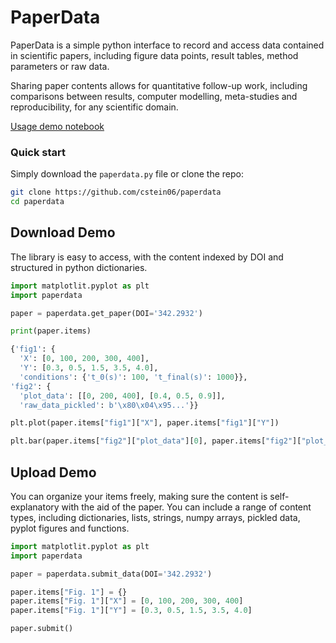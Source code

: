 # PaperData

PaperData is a simple python interface to record and access data contained in scientific papers, including figure data points, result tables, method parameters or raw data. 

Sharing paper contents allows for quantitative follow-up work, including comparisons between results, computer modelling, meta-studies and reproducibility, for any scientific domain.  

[Usage demo notebook](https://colab.research.google.com/drive/1ekgu4QaY-OXwAiqG27GqWnB7V1N3QeQh?usp=sharing)

### Quick start

Simply download the `paperdata.py` file or clone the repo:
```bash
git clone https://github.com/cstein06/paperdata
cd paperdata
```

## Download Demo

The library is easy to access, with the content indexed by DOI and structured in python dictionaries.

```python
import matplotlit.pyplot as plt
import paperdata

paper = paperdata.get_paper(DOI='342.2932')

print(paper.items)

{'fig1': {
  'X': [0, 100, 200, 300, 400],
  'Y': [0.3, 0.5, 1.5, 3.5, 4.0],
  'conditions': {'t_0(s)': 100, 't_final(s)': 1000}},
'fig2': {
  'plot_data': [[0, 200, 400], [0.4, 0.5, 0.9]],
  'raw_data_pickled': b'\x80\x04\x95...'}}

plt.plot(paper.items["fig1"]["X"], paper.items["fig1"]["Y"])

plt.bar(paper.items["fig2"]["plot_data"][0], paper.items["fig2"]["plot_data"][1])
```

## Upload Demo

You can organize your items freely, making sure the content is self-explanatory with the aid of the paper. You can include a range of content types, including dictionaries, lists, strings, numpy arrays, pickled data, pyplot figures and functions.

```python
import matplotlit.pyplot as plt
import paperdata

paper = paperdata.submit_data(DOI='342.2932')

paper.items["Fig. 1"] = {}
paper.items["Fig. 1"]["X"] = [0, 100, 200, 300, 400]
paper.items["Fig. 1"]["Y"] = [0.3, 0.5, 1.5, 3.5, 4.0]

paper.submit()
```
